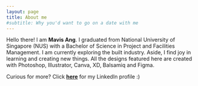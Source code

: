 ```yaml
---
layout: page
title: About me
#subtitle: Why you'd want to go on a date with me
---
```


Hello there! I am **Mavis Ang**. I graduated from National University of Singapore (NUS) with a Bachelor of Science in Project and Facilities Management. I am currently exploring the built industry. Aside, I find joy in learning and creating new things. All the designs featured here are created with Photoshop, Illustrator, Canva, XD, Balsamiq and Figma.

Curious for more? Click [**here**](https://www.linkedin.com/in/anglynnmavis/) for my LinkedIn profile :)


